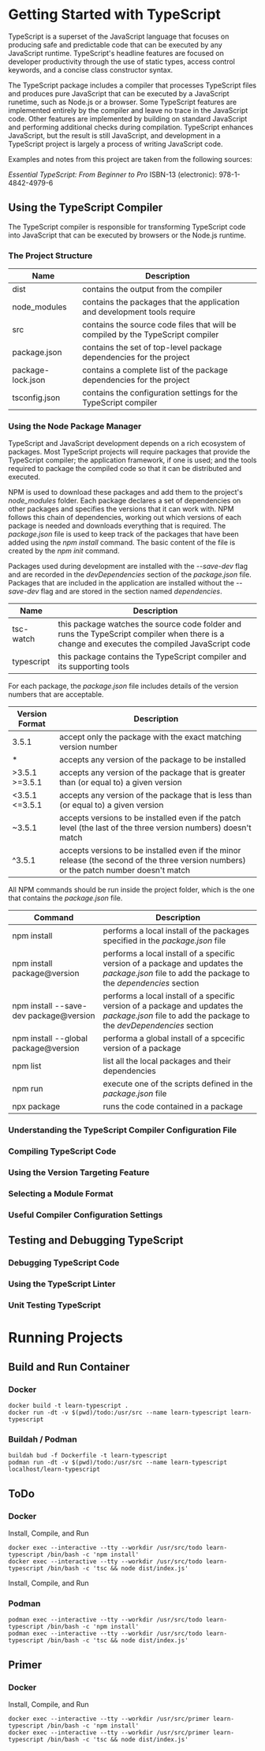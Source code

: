 # Getting Started with TypeScript

TypeScript is a superset of the JavaScript language that focuses on producing safe and predictable code that can be executed
 by any JavaScript runtime. TypeScript's headline features are focused on developer productivity through the use of static 
 types, access control keywords, and a concise class constructor syntax.

The TypeScript package includes a compiler that processes TypeScript files and produces pure JavaScript that can be executed
 by a JavaScript runetime, such as Node.js or a browser. Some TypeScript features are implemented entirely by the compiler
 and leave no trace in the JavaScript code. Other features are implemented by building on standard JavaScript and performing
 additional checks during compilation. TypeScript enhances JavaScript, but the result is still JavaScript, and development
 in a TypeScript project is largely a process of writing JavaScript code.

Examples and notes from this project are taken from the following sources:

*Essential TypeScript: From Beginner to Pro*
ISBN-13 (electronic): 978-1-4842-4979-6

## Using the TypeScript Compiler

The TypeScript compiler is responsible for transforming TypeScript code into JavaScript that can be executed by browsers or the
 Node.js runtime.

### The Project Structure

| Name              | Description                                                                     |
| ----------------- | ------------------------------------------------------------------------------  |
| dist              | contains the output from the compiler                                           |
| node_modules      | contains the packages that the application and development tools require        |
| src               | contains the source code files that will be compiled by the TypeScript compiler |
| package.json      | contains the set of top-level package dependencies for the project              |
| package-lock.json | contains a complete list of the package dependencies for the project            |
| tsconfig.json     | contains the configuration settings for the TypeScript compiler                 |

### Using the Node Package Manager

TypeScript and JavaScript development depends on a rich ecosystem of packages. Most TypeScript projects will require packages that
 provide the TypeScript compiler; the application framework, if one is used; and the tools required to package the compiled code
 so that it can be distributed and executed.

NPM is used to download these packages and add them to the project's *node_modules* folder. Each package declares a set of dependencies
 on other packages and specifies the versions that it can work with. NPM follows this chain of dependencies, working out which versions
 of each package is needed and downloads everything that is required. The *package.json* file is used to keep track of the packages
 that have been added using the *npm install* command. The basic content of the file is created by the *npm init* command.

Packages used during development are installed with the *--save-dev* flag and are recorded in the *devDependencies* section of the 
 *package.json* file. Packages that are included in the application are installed without the *--save-dev* flag and are stored in
 the section named *dependencies*.

| Name       | Description                                                                                                                                   |
| ---------- | --------------------------------------------------------------------------------------------------------------------------------------------- |
| tsc-watch  | this package watches the source code folder and runs the TypeScript compiler when there is a change and executes the compiled JavaScript code |
| typescript | this package contains the TypeScript compiler and its supporting tools                                                                        |

For each package, the *package.json* file includes details of the version numbers that are acceptable.

| Version Format | Description                                                                                                                            |
| -------------- | -------------------------------------------------------------------------------------------------------------------------------------- |
| 3.5.1          | accept only the package with the exact matching version number                                                                         |
| *              | accepts any version of the package to be installed                                                                                     |
| >3.5.1 >=3.5.1 | accepts any version of the package that is greater than (or equal to) a given version                                                  |
| <3.5.1 <=3.5.1 | accepts any version of the package that is less than (or equal to) a given version                                                     |
| ~3.5.1         | accepts versions to be installed even if the patch level (the last of the three version numbers) doesn't match                         |
| ^3.5.1         | accepts versions to be installed even if the minor release (the second of the three version numbers) or the patch number doesn't match |

All NPM commands should be run inside the project folder, which is the one that contains the *package.json* file.

| Command                                | Description                                                                                                                                         |
| -------------------------------------  | --------------------------------------------------------------------------------------------------------------------------------------------------- |
| npm install                            | performs a local install of the packages specified in the *package.json* file                                                                       |
| npm install package@version            | performs a local install of a specific version of a package and updates the *package.json* file to add the package to the *dependencies* section    |
| npm install --save-dev package@version | performs a local install of a specific version of a package and updates the *package.json* file to add the package to the *devDependencies* section |
| npm install --global package@version   | performa a global install of a spcecific version of a package                                                                                       |
| npm list                               | list all the local packages and their dependencies                                                                                                  |
| npm run                                | execute one of the scripts defined in the *package.json* file                                                                                       |
| npx package                            | runs the code contained in a package                                                                                                                |


### Understanding the TypeScript Compiler Configuration File

### Compiling TypeScript Code

### Using the Version Targeting Feature

### Selecting a Module Format

### Useful Compiler Configuration Settings



## Testing and Debugging TypeScript

### Debugging TypeScript Code

### Using the TypeScript Linter

### Unit Testing TypeScript




# Running Projects

## Build and Run Container

### Docker

```
docker build -t learn-typescript .
docker run -dt -v $(pwd)/todo:/usr/src --name learn-typescript learn-typescript
```

### Buildah / Podman

```
buildah bud -f Dockerfile -t learn-typescript
podman run -dt -v $(pwd)/todo:/usr/src --name learn-typescript localhost/learn-typescript
```

## ToDo

### Docker

Install, Compile, and Run
```
docker exec --interactive --tty --workdir /usr/src/todo learn-typescript /bin/bash -c 'npm install'
docker exec --interactive --tty --workdir /usr/src/todo learn-typescript /bin/bash -c 'tsc && node dist/index.js'
```

Install, Compile, and Run
### Podman
```
podman exec --interactive --tty --workdir /usr/src/todo learn-typescript /bin/bash -c 'npm install'
podman exec --interactive --tty --workdir /usr/src/todo learn-typescript /bin/bash -c 'tsc && node dist/index.js'
```

## Primer

### Docker

Install, Compile, and Run
```
docker exec --interactive --tty --workdir /usr/src/primer learn-typescript /bin/bash -c 'npm install'
docker exec --interactive --tty --workdir /usr/src/primer learn-typescript /bin/bash -c 'tsc && node dist/index.js'
```